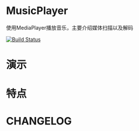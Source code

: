 # MusicPlayer

使用MediaPlayer播放音乐，主要介绍媒体扫描以及解码

[![Build Status](https://travis-ci.org/meolu/walle-web.svg?branch=master)](https://travis-ci.org/meolu/walle-web)

# 演示

# 特点

# CHANGELOG
